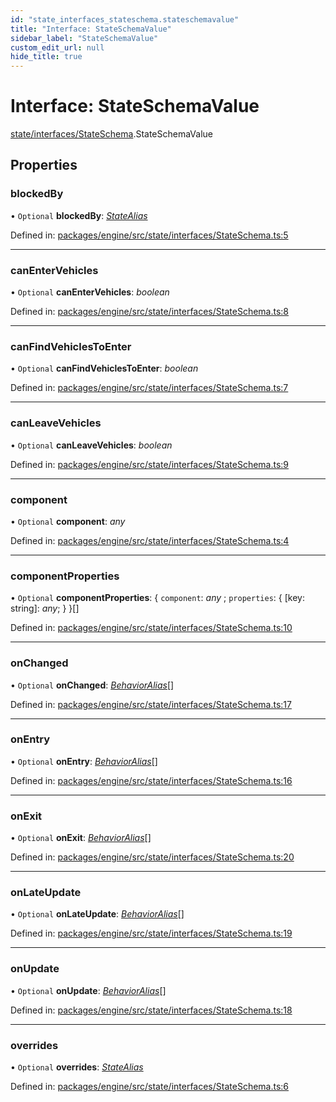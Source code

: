 ```yaml
---
id: "state_interfaces_stateschema.stateschemavalue"
title: "Interface: StateSchemaValue"
sidebar_label: "StateSchemaValue"
custom_edit_url: null
hide_title: true
---
```


# Interface: StateSchemaValue

[state/interfaces/StateSchema](../modules/state_interfaces_stateschema.md).StateSchemaValue

## Properties

### blockedBy

• `Optional` **blockedBy**: [*StateAlias*](../modules/state_types_statealias.md#statealias)

Defined in: [packages/engine/src/state/interfaces/StateSchema.ts:5](https://github.com/xr3ngine/xr3ngine/blob/716a06460/packages/engine/src/state/interfaces/StateSchema.ts#L5)

___

### canEnterVehicles

• `Optional` **canEnterVehicles**: *boolean*

Defined in: [packages/engine/src/state/interfaces/StateSchema.ts:8](https://github.com/xr3ngine/xr3ngine/blob/716a06460/packages/engine/src/state/interfaces/StateSchema.ts#L8)

___

### canFindVehiclesToEnter

• `Optional` **canFindVehiclesToEnter**: *boolean*

Defined in: [packages/engine/src/state/interfaces/StateSchema.ts:7](https://github.com/xr3ngine/xr3ngine/blob/716a06460/packages/engine/src/state/interfaces/StateSchema.ts#L7)

___

### canLeaveVehicles

• `Optional` **canLeaveVehicles**: *boolean*

Defined in: [packages/engine/src/state/interfaces/StateSchema.ts:9](https://github.com/xr3ngine/xr3ngine/blob/716a06460/packages/engine/src/state/interfaces/StateSchema.ts#L9)

___

### component

• `Optional` **component**: *any*

Defined in: [packages/engine/src/state/interfaces/StateSchema.ts:4](https://github.com/xr3ngine/xr3ngine/blob/716a06460/packages/engine/src/state/interfaces/StateSchema.ts#L4)

___

### componentProperties

• `Optional` **componentProperties**: { `component`: *any* ; `properties`: { [key: string]: *any*;  }  }[]

Defined in: [packages/engine/src/state/interfaces/StateSchema.ts:10](https://github.com/xr3ngine/xr3ngine/blob/716a06460/packages/engine/src/state/interfaces/StateSchema.ts#L10)

___

### onChanged

• `Optional` **onChanged**: [*BehaviorAlias*](state_interfaces_stateschema.behavioralias.md)[]

Defined in: [packages/engine/src/state/interfaces/StateSchema.ts:17](https://github.com/xr3ngine/xr3ngine/blob/716a06460/packages/engine/src/state/interfaces/StateSchema.ts#L17)

___

### onEntry

• `Optional` **onEntry**: [*BehaviorAlias*](state_interfaces_stateschema.behavioralias.md)[]

Defined in: [packages/engine/src/state/interfaces/StateSchema.ts:16](https://github.com/xr3ngine/xr3ngine/blob/716a06460/packages/engine/src/state/interfaces/StateSchema.ts#L16)

___

### onExit

• `Optional` **onExit**: [*BehaviorAlias*](state_interfaces_stateschema.behavioralias.md)[]

Defined in: [packages/engine/src/state/interfaces/StateSchema.ts:20](https://github.com/xr3ngine/xr3ngine/blob/716a06460/packages/engine/src/state/interfaces/StateSchema.ts#L20)

___

### onLateUpdate

• `Optional` **onLateUpdate**: [*BehaviorAlias*](state_interfaces_stateschema.behavioralias.md)[]

Defined in: [packages/engine/src/state/interfaces/StateSchema.ts:19](https://github.com/xr3ngine/xr3ngine/blob/716a06460/packages/engine/src/state/interfaces/StateSchema.ts#L19)

___

### onUpdate

• `Optional` **onUpdate**: [*BehaviorAlias*](state_interfaces_stateschema.behavioralias.md)[]

Defined in: [packages/engine/src/state/interfaces/StateSchema.ts:18](https://github.com/xr3ngine/xr3ngine/blob/716a06460/packages/engine/src/state/interfaces/StateSchema.ts#L18)

___

### overrides

• `Optional` **overrides**: [*StateAlias*](../modules/state_types_statealias.md#statealias)

Defined in: [packages/engine/src/state/interfaces/StateSchema.ts:6](https://github.com/xr3ngine/xr3ngine/blob/716a06460/packages/engine/src/state/interfaces/StateSchema.ts#L6)
